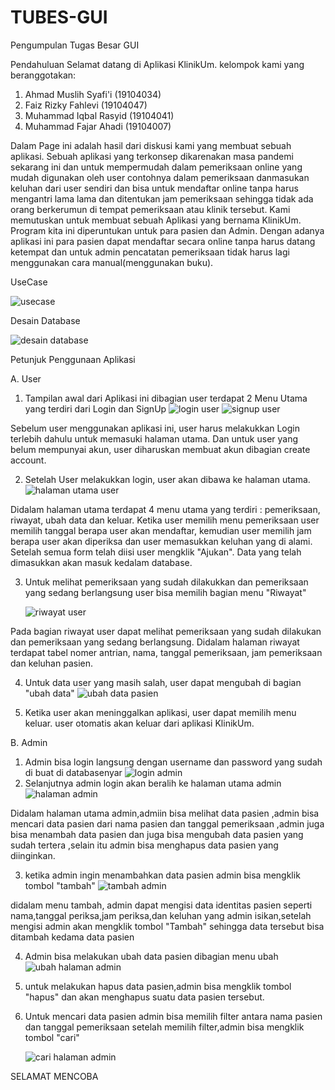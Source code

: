 # TUBES-GUI
Pengumpulan Tugas Besar GUI

Pendahuluan
Selamat datang di Aplikasi KlinikUm. kelompok kami yang beranggotakan:
1. Ahmad Muslih Syafi'i 		(19104034)
2.	Faiz Rizky Fahlevi 		  (19104047)
3.	Muhammad Iqbal Rasyid 	(19104041)
4.	Muhammad Fajar Ahadi			(19104007)

Dalam Page ini adalah hasil dari diskusi kami yang membuat sebuah aplikasi. Sebuah aplikasi yang terkonsep dikarenakan masa pandemi sekarang ini dan untuk mempermudah dalam pemeriksaan online yang mudah digunakan oleh user contohnya dalam pemeriksaan danmasukan keluhan dari user sendiri dan bisa untuk mendaftar online tanpa harus mengantri lama lama dan ditentukan jam pemeriksaan sehingga tidak ada orang berkerumun di tempat pemeriksaan atau klinik tersebut. Kami memutuskan untuk membuat sebuah Aplikasi yang bernama KlinikUm. Program kita ini diperuntukan untuk para pasien dan Admin. Dengan adanya aplikasi ini para pasien dapat mendaftar secara online tanpa harus datang ketempat dan untuk admin pencatatan pemeriksaan tidak harus lagi menggunakan cara manual(menggunakan buku). 

UseCase

![usecase](https://user-images.githubusercontent.com/72425140/127520675-b27fbf9a-abb6-4339-90f6-9a8dbb452a15.jpeg)



Desain Database

![desain database](https://user-images.githubusercontent.com/72422073/127530374-a8544a94-efea-4e73-a8ba-742b52ea817d.jpeg)
 
 
Petunjuk Penggunaan Aplikasi

A. User
1.	Tampilan awal dari Aplikasi ini dibagian user terdapat 2 Menu Utama yang terdiri dari Login dan SignUp
![login user](https://user-images.githubusercontent.com/72425140/127506636-3fd38228-3b0c-4066-8203-5aba1bb8ac88.jpeg)
![signup user](https://user-images.githubusercontent.com/72425140/127506858-9393f880-5ab4-4aed-8e90-8495ad8962b4.jpeg)

Sebelum user menggunakan aplikasi ini, user harus melakukkan Login terlebih dahulu untuk memasuki halaman utama. Dan untuk user yang belum mempunyai akun, user diharuskan membuat akun dibagian create account.

2.	Setelah User melakukkan login, user akan dibawa ke halaman utama.
![halaman utama user](https://user-images.githubusercontent.com/72425140/127509974-944bb433-99eb-4ed9-ba84-317fe809b561.jpeg)

Didalam halaman utama terdapat 4 menu utama yang terdiri : pemeriksaan, riwayat, ubah data dan keluar. Ketika user memilih menu pemeriksaan user memilih tanggal berapa user akan mendaftar, kemudian user memilih jam berapa user akan diperiksa dan user memasukkan keluhan yang di alami. Setelah semua form telah diisi user mengklik "Ajukan". Data yang telah dimasukkan akan masuk kedalam database.

3.	Untuk melihat pemeriksaan yang sudah dilakukkan dan pemeriksaan yang sedang berlangsung user bisa memilih bagian menu "Riwayat"

      ![riwayat user](https://user-images.githubusercontent.com/72425140/127512705-fafe7825-a246-4c1f-b9fc-6c5a2a2dac48.jpeg)

Pada bagian riwayat user dapat melihat pemeriksaan yang sudah dilakukan dan pemeriksaan yang sedang berlangsung. Didalam halaman riwayat terdapat tabel nomer antrian, nama, tanggal pemeriksaan, jam pemeriksaan dan keluhan pasien.

4.	Untuk data user yang masih salah, user dapat mengubah di bagian "ubah data" 
![ubah data pasien](https://user-images.githubusercontent.com/72425140/127525157-903f459e-8853-4d7f-8bad-8064003f0f5a.jpeg)

6.	Ketika user akan meninggalkan aplikasi, user dapat memilih menu keluar. user otomatis akan keluar dari aplikasi KlinikUm.



B. Admin
1.	Admin bisa login langsung dengan username dan password yang sudah di buat di databasenyar
![login admin](https://user-images.githubusercontent.com/72425140/127517131-c7e3a663-e24d-4753-861a-a86a981ff7fd.jpeg)
2.	Selanjutnya admin login akan beralih ke halaman utama admin
![halaman admin](https://user-images.githubusercontent.com/72425140/127517582-e020a810-4ac4-48fa-9391-caa7e03b87a9.jpeg)

Didalam halaman utama admin,admiin bisa melihat data pasien ,admin bisa mencari data pasien dari nama pasien dan tanggal pemeriksaan ,admin juga bisa menambah data pasien dan juga bisa mengubah data pasien yang sudah tertera ,selain itu admin bisa menghapus data pasien yang diinginkan.

3. ketika admin ingin menambahkan data pasien admin bisa mengklik tombol "tambah"
![tambah admin](https://user-images.githubusercontent.com/72425140/127518525-9685a7b2-8743-44a9-bc4a-2e13f52d4a47.jpeg)

didalam menu tambah, admin dapat mengisi data identitas pasien seperti nama,tanggal periksa,jam periksa,dan keluhan yang admin isikan,setelah mengisi admin akan mengklik tombol "Tambah" sehingga data tersebut bisa ditambah kedama data pasien

4. Admin bisa melakukan ubah data pasien dibagian menu ubah
![ubah halaman admin](https://user-images.githubusercontent.com/72425140/127525786-1eb3c5ef-02f0-43b8-8bea-d90e6f8bf9d2.jpeg)

5. untuk melakukan hapus data pasien,admin bisa mengklik tombol "hapus" dan akan menghapus suatu data pasien tersebut.

6. Untuk mencari data pasien admin bisa memilih filter antara nama pasien dan tanggal pemeriksaan setelah memilih filter,admin bisa mengklik tombol "cari" 

      ![cari halaman admin](https://user-images.githubusercontent.com/72425140/127525546-44732821-0bc2-4fad-bee5-3bc391d1c18d.jpeg)


SELAMAT MENCOBA
